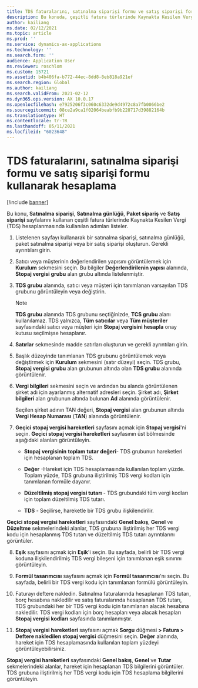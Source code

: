 ```yaml
---
title: TDS faturalarını, satınalma siparişi formu ve satış siparişi formu kullanarak hesaplama
description: Bu konuda, çeşitli fatura türlerinde Kaynakta Kesilen Vergi (TDS) hesaplamaya yönelik adımlar listelenmektedir.
author: kailiang
ms.date: 02/12/2021
ms.topic: article
ms.prod: ''
ms.service: dynamics-ax-applications
ms.technology: ''
ms.search.form: ''
audience: Application User
ms.reviewer: roschlom
ms.custom: 15721
ms.assetid: b4b406fa-b772-44ec-8dd8-8eb818a921ef
ms.search.region: Global
ms.author: kailiang
ms.search.validFrom: 2021-02-12
ms.dyn365.ops.version: AX 10.0.17
ms.openlocfilehash: e7925206f3c060c6332de9d4972c8a7fb0066be2
ms.sourcegitcommit: 08ce2a9ca1f02064beabfb9b228717d39882164b
ms.translationtype: HT
ms.contentlocale: tr-TR
ms.lasthandoff: 05/11/2021
ms.locfileid: "6023648"
---
```

# <a name="calculate-tds-invoices-using-purchase-order-form-and-sales-order-form"></a>TDS faturalarını, satınalma siparişi formu ve satış siparişi formu kullanarak hesaplama

[!include [banner](../includes/banner.md)]

Bu konu, **Satınalma siparişi**, **Satınalma günlüğü**, **Paket sipariş** ve **Satış siparişi** sayfalarını kullanan çeşitli fatura türlerinde Kaynakta Kesilen Vergi (TDS) hesaplanmasında kullanılan adımları listeler.

1. Listelenen sayfayı kullanarak bir satınalma siparişi, satınalma günlüğü, paket satınalma siparişi veya bir satış siparişi oluşturun. Gerekli ayrıntıları girin.

2. Satıcı veya müşterinin değerlendirilen yapısını görüntülemek için **Kurulum** sekmesini seçin. Bu bilgiler **Değerlendirilenin yapısı** alanında, **Stopaj vergisi grubu** alan grubu altında listelenmiştir.

3. **TDS grubu** alanında, satıcı veya müşteri için tanımlanan varsayılan TDS grubunu görüntüleyin veya değiştirin.

   > [!NOTE]
   > **TDS grubu** alanında TDS grubunu seçtiğinizde, **TCS grubu** alanı kullanılamaz. TDS yalnızca, **Tüm satıcılar** veya **Tüm müşteriler** sayfasındaki satıcı veya müşteri için **Stopaj vergisini hesapla** onay kutusu seçilmişse hesaplanır.  

4. **Satırlar** sekmesinde madde satırları oluşturun ve gerekli ayrıntıları girin.

5. Başlık düzeyinde tanımlanan TDS grubunu görüntülemek veya değiştirmek için **Kurulum** sekmesini (satır düzeyi) seçin. TDS grubu, **Stopaj vergisi grubu** alan grubunun altında olan **TDS grubu** alanında görüntülenir.

6. **Vergi bilgileri** sekmesini seçin ve ardından bu alanda görüntülenen şirket adı için ayarlanmış alternatif adresleri seçin. Şirket adı, **Şirket bilgileri** alan grubunun altında bulunan **Ad** alanında görüntülenir. 

   Seçilen şirket adının TAN değeri, **Stopaj vergisi** alan grubunun altında **Vergi Hesap Numarası** (**TAN**) alanında görüntülenir. 

7. **Geçici stopaj vergisi hareketleri** sayfasını açmak için **Stopaj vergisi**'ni seçin. **Geçici stopaj vergisi hareketleri** sayfasının üst bölmesinde aşağıdaki alanları görüntüleyin.

   - **Stopaj** **vergisinin** **toplam** **tutar** **değeri**- TDS grubunun hareketleri için hesaplanan toplam TDS.

   - **Değer** -Hareket için TDS hesaplamasında kullanılan toplam yüzde. Toplam yüzde, TDS grubuna iliştirilmiş TDS vergi kodları için tanımlanan formüle dayanır.

   - **Düzeltilmiş stopaj vergisi tutarı** - TDS grubundaki tüm vergi kodları için toplam düzeltilmiş TDS tutarı.

   - **TDS** - Seçilirse, hareketle bir TDS grubu ilişkilendirilir.

**Geçici stopaj vergisi hareketleri** sayfasındaki **Genel bakış**, **Genel** ve **Düzeltme** sekmelerindeki alanlar, TDS grubuna iliştirilmiş her TDS vergi kodu için hesaplanmış TDS tutarı ve düzeltilmiş TDS tutarı ayrıntılarını görüntüler.

8. **Eşik** sayfasını açmak için **Eşik**'i seçin. Bu sayfada, belirli bir TDS vergi koduna ilişkilendirilmiş TDS vergi bileşeni için tanımlanan eşik sınırını görüntüleyin.

9. **Formül tasarımcısı** sayfasını açmak için **Formül tasarımcısı**'nı seçin. Bu sayfada, belirli bir TDS vergi kodu için tanımlanan formülü görüntüleyin. 

10. Faturayı deftere nakledin. Satınalma faturalarında hesaplanan TDS tutarı, borç hesabına nakledilir ve satış faturalarında hesaplanan TDS tutarı, TDS grubundaki her bir TDS vergi kodu için tanımlanan alacak hesabına nakledilir. TDS vergi kodları için borç hesapları veya alacak hesapları **Stopaj vergisi kodları** sayfasında tanımlanmıştır.

11. **Stopaj vergisi hareketleri** sayfasını açmak **Sorgu** düğmesi **> Fatura > Deftere nakledilen stopaj vergisi** düğmesini seçin. **Değer** alanında, hareket için TDS hesaplamasında kullanılan toplam yüzdeyi görüntüleyebilirsiniz.

**Stopaj vergisi hareketleri** sayfasındaki **Genel bakış**, **Genel** ve **Tutar** sekmelerindeki alanlar, hareket için hesaplanan TDS bilgilerini görüntüler. TDS grubuna iliştirilmiş her TDS vergi kodu için TDS hesaplama bilgilerini görüntüleyin.
